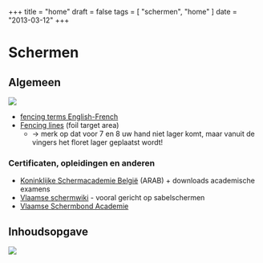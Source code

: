 +++
title = "home"
draft = false
tags = [
    "schermen",
    "home"
]
date = "2013-03-12"
+++
# Schermen 

## Algemeen 

<img style='' src='/img//schermen/fencing1.jpg |'>

  * [fencing terms English-French](http://www.synec-doc.be/escrime/dico/engl.htm)
  * [Fencing lines](http://fencing.club.anu.edu.au/anufc-p.htm) (foil target area)
    *  -> merk op dat voor 7 en 8 uw hand niet lager komt, maar vanuit de vingers het floret lager geplaatst wordt!

### Certificaten, opleidingen en anderen 

  * [Koninklijke Schermacademie België](http://www.arab-ksab.be/nl/spip/) (ARAB) + downloads academische examens
  * [Vlaamse schermwiki](http://www.schermwiki.be/cgi/vlaamseschermwiki.cgi) - vooral gericht op sabelschermen
  * [Vlaamse Schermbond Academie](http://www.vlaamseschermbond.be/vsb-academie/)

## Inhoudsopgave 

<img style='' src='/img/indexmenu>.|js navbar nocookie'>
